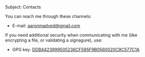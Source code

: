 Subject: Contacts

You can reach me through these channels:

- E-mail: [aaronmadved@gmail.com](mailto:aaronmadved@gmail.com)

If you need additional security when communicating with me (like encrypting a file, or validating a signagure), use:

- GPG key: [DDB4423999505236CF585F9B0560020C9C577C1A](https://keys.openpgp.org/vks/v1/by-fingerprint/DDB4423999505236CF585F9B0560020C9C577C1A)
